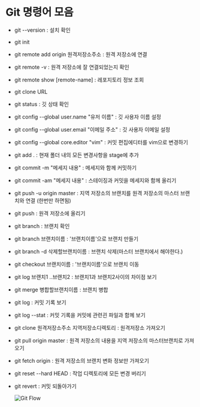 # Git 명령어 모음

- git --version : 설치 확인

- git init

- git remote add origin 원격저장소주소 : 원격 저장소에 연결

- git remote -v : 원격 저장소에 잘 연결되었는지 확인

- git remote show [remote-name] : 레포지토리 정보 조회

- git clone URL

- git status : 깃 상태 확인

- git config --global user.name "유저 이름" : 깃 사용자 이름 설정

- git config --global user.email "이메일 주소" : 깃 사용자 이메일 설정

- git config --global core.editor "vim" : 커밋 편집에디터를 vim으로 변경하기

- git add . : 현재 폴더 내의 모든 변경사항을 stage에 추가

- git commit -m "메세지 내용" : 메세지와 함께 커밋하기

- git commit -am "메세지 내용" : 스테이징과 커밋을 메세지와 함께 올리기

- git push -u origin master : 지역 저장소의 브랜치를 원격 저장소의 마스터 브랜치와 연결 (한번만 하면됨)

- git push : 원격 저장소에 올리기

- git branch : 브랜치 확인

- git branch 브랜치이름 : '브랜치이름'으로 브랜치 만들기

- git branch -d 삭제할브랜치이름 : 브랜치 삭제(마스터 브랜치에서 해야한다.)

- git checkout 브랜치이름 : '브랜치이름'으로 브랜치 이동

- git log 브랜치1 ..브랜치2 : 브랜치1과 브랜치2사이의 차이점 보기

- git merge 병합할브랜치이름 : 브랜치 병합

- git log : 커밋 기록 보기

- git log --stat : 커밋 기록을 커밋에 관련괸 파일과 함께 보기

- git clone 원격저장소주소 지역저장소디렉토리 : 원격저장소 가져오기

- git pull origin master : 원격 저장소의 내용을 지역 저장소의 마스터브랜치로 가져오기
- git fetch origin : 원격 저장소의 브랜치 변화 정보만 가져오기

- git reset --hard HEAD : 작업 디렉토리에 모든 변경 버리기

- git revert <commit> : 커밋 되돌아가기

  ![Git Flow](./git-flow.png)

